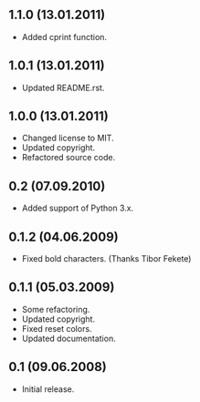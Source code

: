## 1.1.0 (13.01.2011)

- Added cprint function.

## 1.0.1 (13.01.2011)

- Updated README.rst.

## 1.0.0 (13.01.2011)

- Changed license to MIT.
- Updated copyright.
- Refactored source code.

## 0.2 (07.09.2010)

- Added support of Python 3.x.

## 0.1.2 (04.06.2009)

- Fixed bold characters. (Thanks Tibor Fekete)

## 0.1.1 (05.03.2009)

- Some refactoring.
- Updated copyright.
- Fixed reset colors.
- Updated documentation.

## 0.1 (09.06.2008)

- Initial release.
